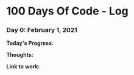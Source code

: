 # 100 Days Of Code - Log

### Day 0: February 1, 2021

**Today's Progress**: 

**Thoughts:** 

**Link to work:**
